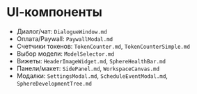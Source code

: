 # UI‑компоненты

- Диалог/чат: `DialogueWindow.md`
- Оплата/Paywall: `PaywallModal.md`
- Счетчики токенов: `TokenCounter.md`, `TokenCounterSimple.md`
- Выбор модели: `ModelSelector.md`
- Вижеты: `HeaderImageWidget.md`, `SphereHealthBar.md`
- Панели/макет: `SidePanel.md`, `WorkspaceCanvas.md`
- Модалки: `SettingsModal.md`, `ScheduleEventModal.md`, `SphereDevelopmentTree.md`